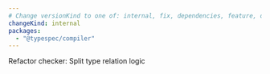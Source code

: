 ```yaml
---
# Change versionKind to one of: internal, fix, dependencies, feature, deprecation, breaking
changeKind: internal
packages:
  - "@typespec/compiler"
---
```


Refactor checker: Split type relation logic
